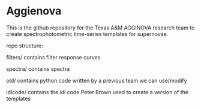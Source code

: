 # Aggienova
This is the github repository for the Texas A&M AGGINOVA research team to create spectrophotometric time-series templates for supernovae.

repo structure:

filters/  contains filter response curves

spectra/  contains spectra 

old/ contains python code written by a previous team we can use/modify

idlcode/ contains the idl code Peter Brown used to create a version of the templates


